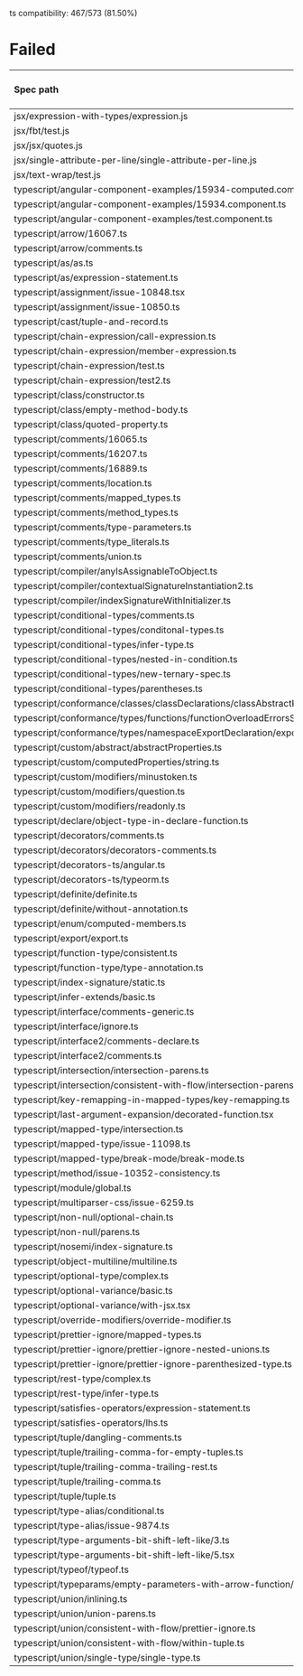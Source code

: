 ts compatibility: 467/573 (81.50%)

# Failed

| Spec path | Failed or Passed | Match ratio |
| :-------- | :--------------: | :---------: |
| jsx/expression-with-types/expression.js | 💥💥💥💥 | 0.00% |
| jsx/fbt/test.js | 💥 | 84.06% |
| jsx/jsx/quotes.js | 💥💥💥💥 | 79.41% |
| jsx/single-attribute-per-line/single-attribute-per-line.js | 💥✨ | 43.37% |
| jsx/text-wrap/test.js | 💥 | 99.56% |
| typescript/angular-component-examples/15934-computed.component.ts | 💥💥 | 76.92% |
| typescript/angular-component-examples/15934.component.ts | 💥💥 | 53.85% |
| typescript/angular-component-examples/test.component.ts | 💥💥 | 41.18% |
| typescript/arrow/16067.ts | 💥💥 | 95.92% |
| typescript/arrow/comments.ts | 💥✨ | 44.44% |
| typescript/as/as.ts | 💥 | 96.18% |
| typescript/as/expression-statement.ts | 💥 | 75.00% |
| typescript/assignment/issue-10848.tsx | 💥 | 63.86% |
| typescript/assignment/issue-10850.ts | 💥 | 50.00% |
| typescript/cast/tuple-and-record.ts | 💥 | 0.00% |
| typescript/chain-expression/call-expression.ts | 💥 | 68.75% |
| typescript/chain-expression/member-expression.ts | 💥 | 65.67% |
| typescript/chain-expression/test.ts | 💥 | 0.00% |
| typescript/chain-expression/test2.ts | 💥 | 56.25% |
| typescript/class/constructor.ts | 💥 | 96.15% |
| typescript/class/empty-method-body.ts | 💥 | 80.00% |
| typescript/class/quoted-property.ts | 💥 | 66.67% |
| typescript/comments/16065.ts | 💥 | 63.64% |
| typescript/comments/16207.ts | 💥 | 71.43% |
| typescript/comments/16889.ts | 💥 | 62.61% |
| typescript/comments/location.ts | 💥 | 95.00% |
| typescript/comments/mapped_types.ts | 💥 | 58.82% |
| typescript/comments/method_types.ts | 💥 | 79.49% |
| typescript/comments/type-parameters.ts | 💥 | 65.52% |
| typescript/comments/type_literals.ts | 💥 | 68.97% |
| typescript/comments/union.ts | 💥 | 83.33% |
| typescript/compiler/anyIsAssignableToObject.ts | 💥 | 75.00% |
| typescript/compiler/contextualSignatureInstantiation2.ts | 💥 | 88.89% |
| typescript/compiler/indexSignatureWithInitializer.ts | 💥 | 75.00% |
| typescript/conditional-types/comments.ts | 💥💥 | 60.21% |
| typescript/conditional-types/conditonal-types.ts | 💥💥 | 82.25% |
| typescript/conditional-types/infer-type.ts | 💥💥 | 43.22% |
| typescript/conditional-types/nested-in-condition.ts | 💥✨ | 15.79% |
| typescript/conditional-types/new-ternary-spec.ts | 💥💥 | 52.64% |
| typescript/conditional-types/parentheses.ts | 💥💥 | 60.24% |
| typescript/conformance/classes/classDeclarations/classAbstractKeyword/classAbstractMixedWithModifiers.ts | 💥 | 86.67% |
| typescript/conformance/types/functions/functionOverloadErrorsSyntax.ts | 💥 | 0.00% |
| typescript/conformance/types/namespaceExportDeclaration/exportAsNamespace.d.ts | 💥 | 75.00% |
| typescript/custom/abstract/abstractProperties.ts | 💥 | 75.00% |
| typescript/custom/computedProperties/string.ts | 💥 | 73.33% |
| typescript/custom/modifiers/minustoken.ts | 💥 | 20.00% |
| typescript/custom/modifiers/question.ts | 💥 | 0.00% |
| typescript/custom/modifiers/readonly.ts | 💥 | 0.00% |
| typescript/declare/object-type-in-declare-function.ts | 💥 | 56.25% |
| typescript/decorators/comments.ts | 💥 | 60.00% |
| typescript/decorators/decorators-comments.ts | 💥 | 65.71% |
| typescript/decorators-ts/angular.ts | 💥 | 87.50% |
| typescript/decorators-ts/typeorm.ts | 💥 | 88.37% |
| typescript/definite/definite.ts | 💥 | 57.14% |
| typescript/definite/without-annotation.ts | 💥 | 25.00% |
| typescript/enum/computed-members.ts | 💥 | 0.00% |
| typescript/export/export.ts | 💥 | 85.71% |
| typescript/function-type/consistent.ts | 💥 | 70.83% |
| typescript/function-type/type-annotation.ts | 💥 | 0.00% |
| typescript/index-signature/static.ts | 💥 | 66.67% |
| typescript/infer-extends/basic.ts | 💥 | 90.48% |
| typescript/interface/comments-generic.ts | 💥💥 | 30.00% |
| typescript/interface/ignore.ts | 💥💥 | 88.26% |
| typescript/interface2/comments-declare.ts | 💥 | 66.67% |
| typescript/interface2/comments.ts | 💥 | 78.87% |
| typescript/intersection/intersection-parens.ts | 💥💥 | 72.25% |
| typescript/intersection/consistent-with-flow/intersection-parens.ts | 💥 | 69.77% |
| typescript/key-remapping-in-mapped-types/key-remapping.ts | 💥 | 55.56% |
| typescript/last-argument-expansion/decorated-function.tsx | 💥 | 29.06% |
| typescript/mapped-type/intersection.ts | 💥 | 0.00% |
| typescript/mapped-type/issue-11098.ts | 💥 | 60.00% |
| typescript/mapped-type/break-mode/break-mode.ts | 💥 | 40.00% |
| typescript/method/issue-10352-consistency.ts | 💥 | 63.64% |
| typescript/module/global.ts | 💥 | 75.00% |
| typescript/multiparser-css/issue-6259.ts | 💥 | 57.14% |
| typescript/non-null/optional-chain.ts | 💥 | 72.22% |
| typescript/non-null/parens.ts | 💥 | 96.00% |
| typescript/nosemi/index-signature.ts | 💥 | 75.00% |
| typescript/object-multiline/multiline.ts | 💥✨ | 23.21% |
| typescript/optional-type/complex.ts | 💥 | 0.00% |
| typescript/optional-variance/basic.ts | 💥 | 98.36% |
| typescript/optional-variance/with-jsx.tsx | 💥 | 98.36% |
| typescript/override-modifiers/override-modifier.ts | 💥 | 25.00% |
| typescript/prettier-ignore/mapped-types.ts | 💥 | 54.72% |
| typescript/prettier-ignore/prettier-ignore-nested-unions.ts | 💥 | 29.17% |
| typescript/prettier-ignore/prettier-ignore-parenthesized-type.ts | 💥 | 0.00% |
| typescript/rest-type/complex.ts | 💥 | 0.00% |
| typescript/rest-type/infer-type.ts | 💥 | 64.00% |
| typescript/satisfies-operators/expression-statement.ts | 💥💥 | 78.38% |
| typescript/satisfies-operators/lhs.ts | 💥✨ | 35.00% |
| typescript/tuple/dangling-comments.ts | 💥💥💥 | 21.28% |
| typescript/tuple/trailing-comma-for-empty-tuples.ts | 💥💥💥 | 16.67% |
| typescript/tuple/trailing-comma-trailing-rest.ts | 💥💥💥 | 0.00% |
| typescript/tuple/trailing-comma.ts | 💥💥💥 | 61.54% |
| typescript/tuple/tuple.ts | 💥💥💥 | 0.00% |
| typescript/type-alias/conditional.ts | 💥 | 38.10% |
| typescript/type-alias/issue-9874.ts | 💥 | 0.00% |
| typescript/type-arguments-bit-shift-left-like/3.ts | 💥 | 0.00% |
| typescript/type-arguments-bit-shift-left-like/5.tsx | 💥 | 0.00% |
| typescript/typeof/typeof.ts | 💥 | 25.00% |
| typescript/typeparams/empty-parameters-with-arrow-function/issue-13817.ts | 💥 | 73.68% |
| typescript/union/inlining.ts | 💥 | 79.70% |
| typescript/union/union-parens.ts | 💥 | 92.59% |
| typescript/union/consistent-with-flow/prettier-ignore.ts | 💥 | 38.30% |
| typescript/union/consistent-with-flow/within-tuple.ts | 💥 | 17.50% |
| typescript/union/single-type/single-type.ts | 💥 | 66.67% |
